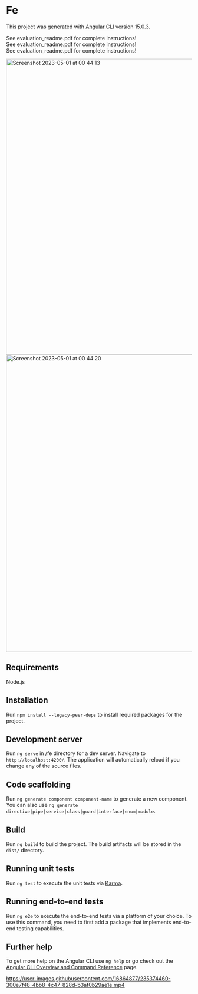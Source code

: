 # Fe

This project was generated with [Angular CLI](https://github.com/angular/angular-cli) version 15.0.3.

See evaluation_readme.pdf for complete instructions! <br>
See evaluation_readme.pdf for complete instructions! <br>
See evaluation_readme.pdf for complete instructions! <br>

<img width="802" alt="Screenshot 2023-05-01 at 00 44 13" src="https://user-images.githubusercontent.com/16864877/235374484-dfeb1b96-8ad4-4647-94cb-408b15d58721.png">

<img width="807" alt="Screenshot 2023-05-01 at 00 44 20" src="https://user-images.githubusercontent.com/16864877/235374490-920c2ca8-b62b-4e13-a233-3f5cc261333f.png">



## Requirements

Node.js 

## Installation

Run `npm install --legacy-peer-deps` to install required packages for the project.

## Development server

Run `ng serve` in /fe directory for a dev server. Navigate to `http://localhost:4200/`. The application will automatically reload if you change any of the source files.

## Code scaffolding

Run `ng generate component component-name` to generate a new component. You can also use `ng generate directive|pipe|service|class|guard|interface|enum|module`.

## Build

Run `ng build` to build the project. The build artifacts will be stored in the `dist/` directory.

## Running unit tests

Run `ng test` to execute the unit tests via [Karma](https://karma-runner.github.io).

## Running end-to-end tests

Run `ng e2e` to execute the end-to-end tests via a platform of your choice. To use this command, you need to first add a package that implements end-to-end testing capabilities.

## Further help

To get more help on the Angular CLI use `ng help` or go check out the [Angular CLI Overview and Command Reference](https://angular.io/cli) page.



https://user-images.githubusercontent.com/16864877/235374460-300e7f48-4bb8-4c47-828d-b3af0b29ae1e.mp4


